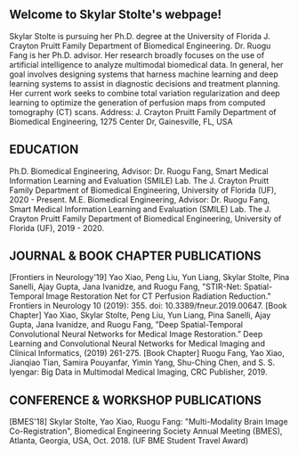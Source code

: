 ## Welcome to Skylar Stolte's webpage!
Skylar Stolte is pursuing her Ph.D. degree at the University of Florida J. Crayton Pruitt Family Department of Biomedical Engineering. Dr. Ruogu Fang is her Ph.D. advisor. Her research broadly focuses on the use of artificial intelligence to analyze multimodal biomedical data. In general, her goal involves designing systems that harness machine learning and deep learning systems to assist in diagnostic decisions and treatment planning. Her current work seeks to combine total variation regularization and deep learning to optimize the generation of perfusion maps from computed tomography (CT) scans. 
Address: J. Crayton Pruitt Family Department of Biomedical Engineering, 1275 Center Dr, Gainesville, FL, USA

## EDUCATION 
Ph.D. Biomedical Engineering, Advisor: Dr. Ruogu Fang, Smart Medical Information Learning and Evaluation (SMILE) Lab. The J. Crayton Pruitt Family Department of Biomedical Engineering, University of Florida (UF), 2020 - Present.
M.E. Biomedical Engineering, Advisor: Dr. Ruogu Fang, Smart Medical Information Learning and Evaluation (SMILE) Lab. The J. Crayton Pruitt Family Department of Biomedical Engineering, University of Florida (UF), 2019 - 2020.

## JOURNAL & BOOK CHAPTER PUBLICATIONS
[Frontiers in Neurology'19] Yao Xiao, Peng Liu, Yun Liang, Skylar Stolte, Pina Sanelli, Ajay Gupta, Jana Ivanidze, and Ruogu Fang, "STIR-Net: Spatial-Temporal Image Restoration Net for CT Perfusion Radiation Reduction." Frontiers in Neurology 10 (2019): 355. doi: 10.3389/fneur.2019.00647.
[Book Chapter] Yao Xiao, Skylar Stolte, Peng Liu, Yun Liang, Pina Sanelli, Ajay Gupta, Jana Ivanidze, and Ruogu Fang, ”Deep Spatial-Temporal Convolutional Neural Networks for Medical Image Restoration.” Deep Learning and Convolutional Neural Networks for Medical Imaging and Clinical Informatics, (2019) 261-275.
[Book Chapter] Ruogu Fang, Yao Xiao, Jianqiao Tian, Samira Pouyanfar, Yimin Yang, Shu-Ching Chen, and S. S. Iyengar: Big Data in Multimodal Medical Imaging, CRC Publisher, 2019.

## CONFERENCE & WORKSHOP PUBLICATIONS
[BMES'18] Skylar Stolte, Yao Xiao, Ruogu Fang: "Multi-Modality Brain Image Co-Registration", Biomedical Engineering Society Annual Meeting (BMES), Atlanta, Georgia, USA, Oct. 2018. (UF BME Student Travel Award)

